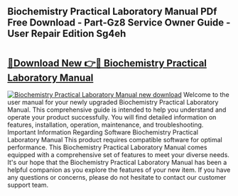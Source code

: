 ## Biochemistry Practical Laboratory Manual PDf Free Download - Part-Gz8 Service Owner Guide - User Repair Edition Sg4eh

# <h2><a href="http://bc51424.oget.top/?id=Biochemistry+Practical+Laboratory+Manual">🔗Download New 👉🔴 Biochemistry Practical Laboratory Manual</a></h2>

[![Biochemistry Practical Laboratory Manual new download](https://i.imgur.com/5g1atiW.png)](http://bc51424.oget.top/?id=Biochemistry+Practical+Laboratory+Manual)
Welcome to the user manual for your newly upgraded Biochemistry Practical Laboratory Manual. This comprehensive guide is intended to help you understand and operate your product successfully. You will find detailed information on features, installation, operation, maintenance, and troubleshooting. Important Information Regarding Software Biochemistry Practical Laboratory Manual This product requires compatible software for optimal performance. This Biochemistry Practical Laboratory Manual comes equipped with a comprehensive set of features to meet your diverse needs. It's our hope that the Biochemistry Practical Laboratory Manual has been a helpful companion as you explore the features of your new item. If you have any questions or concerns, please do not hesitate to contact our customer support team.
